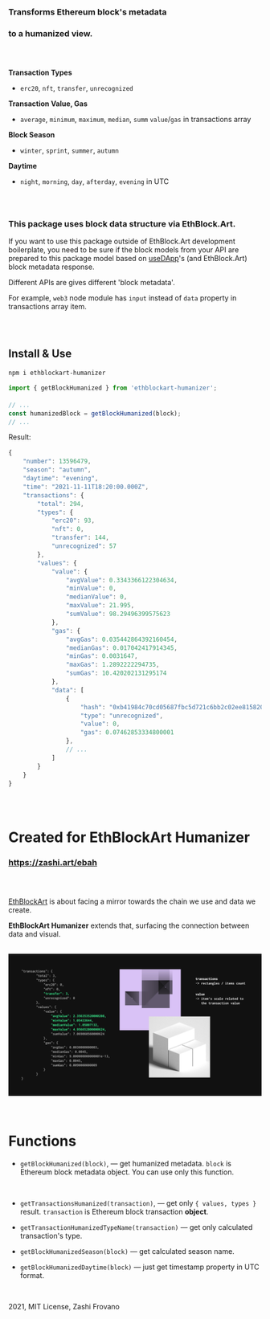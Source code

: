 ### Transforms Ethereum block's metadata
### to a humanized view.

### &nbsp;

**Transaction Types**
* `erc20`, `nft`, `transfer`, `unrecognized`

**Transaction Value, Gas**
* `average`, `minimum`, `maximum`, `median`, `summ` `value`/`gas` in transactions array

**Block Season**
* `winter`, `sprint`, `summer`, `autumn`

**Daytime**
* `night`, `morning`, `day`, `afterday`, `evening` in UTC

### &nbsp;

### This package uses block data structure via EthBlock.Art.

If you want to use this package outside of EthBlock.Art development boilerplate, you need to be sure if the block models from your API are prepared to this package model based on [useDApp](https://github.com/EthWorks/useDApp)'s (and EthBlock.Art) block metadata response.

Different APIs are gives different 'block metadata'.

For example, `web3` node module has `input` instead of `data` property in transactions array item.

### &nbsp;

## Install & Use

```
npm i ethblockart-humanizer
```

```js
import { getBlockHumanized } from 'ethblockart-humanizer';

// ...
const humanizedBlock = getBlockHumanized(block);
// ...
```

Result:

```js
{
    "number": 13596479,
    "season": "autumn",
    "daytime": "evening",
    "time": "2021-11-11T18:20:00.000Z",
    "transactions": {
        "total": 294,
        "types": {
            "erc20": 93,
            "nft": 0,
            "transfer": 144,
            "unrecognized": 57
        },
        "values": {
            "value": {
                "avgValue": 0.3343366122304634,
                "minValue": 0,
                "medianValue": 0,
                "maxValue": 21.995,
                "sumValue": 98.29496399575623
            },
            "gas": {
                "avgGas": 0.035442864392160454,
                "medianGas": 0.017042417914345,
                "minGas": 0.0031647,
                "maxGas": 1.2892222294735,
                "sumGas": 10.420202131295174
            },
            "data": [
                {
                    "hash": "0xb41984c70cd05687fbc5d721c6bb2c02ee8158201c1749f8bb9645ea5899d7d7",
                    "type": "unrecognized",
                    "value": 0,
                    "gas": 0.07462853334800001
                },
                // ...
            ]
        }
    }
}
```

### &nbsp;

# Created for EthBlockArt Humanizer

### https://zashi.art/ebah
### &nbsp;

[EthBlockArt](https://ethblock.art) is about facing a mirror towards the chain we use and data we create.

**EthBlockArt Humanizer** extends that, surfacing the connection between data and visual.

&nbsp;
![Example](example.jpg)

&nbsp;

# Functions

* `getBlockHumanized(block)`, — get humanized metadata. `block` is Ethereum block metadata object. You can use only this function.

&nbsp;

* `getTransactionsHumanized(transaction)`, — get only `{ values, types }` result. `transaction` is Ethereum block transaction **object**. 

* `getTransactionHumanizedTypeName(transaction)` — get only calculated transaction's type.

* `getBlockHumanizedSeason(block)` — get calculated season name.

* `getBlockHumanizedDaytime(block)` — just get timestamp property in UTC format.

&nbsp;
&nbsp;

2021, MIT License, Zashi Frovano